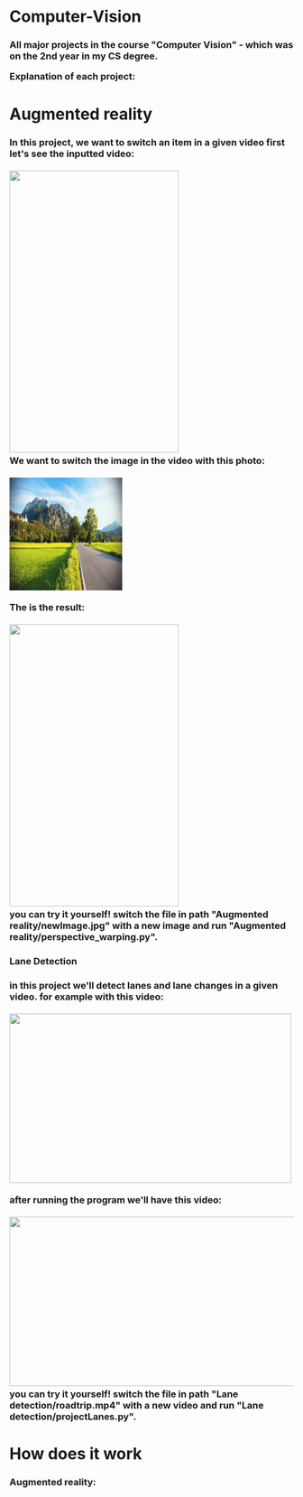# Computer-Vision
<h3>
All major projects in the course "Computer Vision" - which was on the 2nd year in my CS degree.

Explanation of each project:
</h3>

# Augmented reality
<h3>
  In this project, we want to switch an item in a given video
  first let's see the inputted video:
  <br>
  <br><img src="res/inputVid.gif" width="300" height="500"/><br>
  We want to switch the image in the video with this photo:
  <br>
  <br><img src="Augmented reality/newImage.jpg" width="200" height="200"/><br>
  
  The is the result:
  <br>
  <br><img src="res/outputVid.gif" width="300" height="500"/><br>
 you can try it yourself! switch the file in path "Augmented reality/newImage.jpg" with a new image and run "Augmented reality/perspective_warping.py".
 
 <h3>Lane Detection<h3/>
  in this project we'll detect lanes and lane changes in a given video.
  for example with this video:
  <br>
  <br><img src="res/roadtrip.gif" width="500" height="300"/><br>
  
  after running the program we'll have this video:
  <br>
  <br><img src="res/roadtripOutput.gif" width="600" height="300"/><br>
 you can try it yourself! switch the file in path "Lane detection/roadtrip.mp4" with a new video and run "Lane detection/projectLanes.py".
 </h3>
  
 # How does it work
 <h3>Augmented reality:</h3>
 
